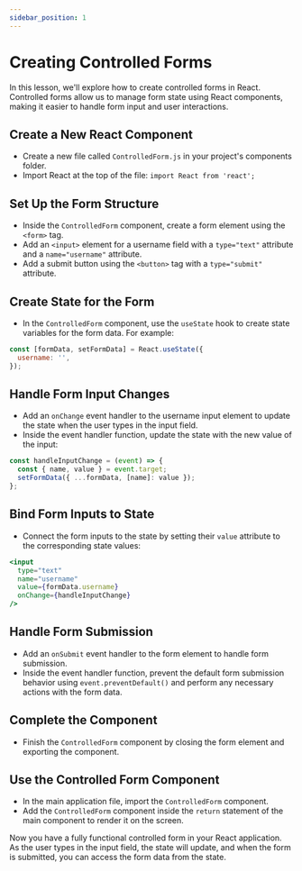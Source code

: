 ```yaml
---
sidebar_position: 1
---
```


# Creating Controlled Forms

In this lesson, we'll explore how to create controlled forms in React. Controlled forms allow us to manage form state using React components, making it easier to handle form input and user interactions.


## Create a New React Component
   - Create a new file called `ControlledForm.js` in your project's components folder.
   - Import React at the top of the file: `import React from 'react';`

## Set Up the Form Structure
   - Inside the `ControlledForm` component, create a form element using the `<form>` tag.
   - Add an `<input>` element for a username field with a `type="text"` attribute and a `name="username"` attribute.
   - Add a submit button using the `<button>` tag with a `type="submit"` attribute.

## Create State for the Form
   - In the `ControlledForm` component, use the `useState` hook to create state variables for the form data. For example:
   ```jsx
   const [formData, setFormData] = React.useState({
     username: '',
   });
   ```

## Handle Form Input Changes
   - Add an `onChange` event handler to the username input element to update the state when the user types in the input field.
   - Inside the event handler function, update the state with the new value of the input:
   ```jsx
   const handleInputChange = (event) => {
     const { name, value } = event.target;
     setFormData({ ...formData, [name]: value });
   };
   ```

## Bind Form Inputs to State
   - Connect the form inputs to the state by setting their `value` attribute to the corresponding state values:
   ```jsx
   <input
     type="text"
     name="username"
     value={formData.username}
     onChange={handleInputChange}
   />
   ```

## Handle Form Submission
   - Add an `onSubmit` event handler to the form element to handle form submission.
   - Inside the event handler function, prevent the default form submission behavior using `event.preventDefault()` and perform any necessary actions with the form data.

## Complete the Component
   - Finish the `ControlledForm` component by closing the form element and exporting the component.

## Use the Controlled Form Component
   - In the main application file, import the `ControlledForm` component.
   - Add the `ControlledForm` component inside the `return` statement of the main component to render it on the screen.

Now you have a fully functional controlled form in your React application. As the user types in the input field, the state will update, and when the form is submitted, you can access the form data from the state.
